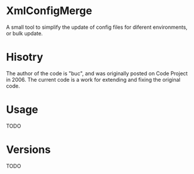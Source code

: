 XmlConfigMerge
==============
A small tool to simplify the update of config files for diferent environments, or bulk update.

Hisotry
==============
The author of the code is "buc", and was originally posted on Code Project in 2006. The current code is a work for extending and fixing the original code.

Usage
==============
TODO

Versions
==============
TODO